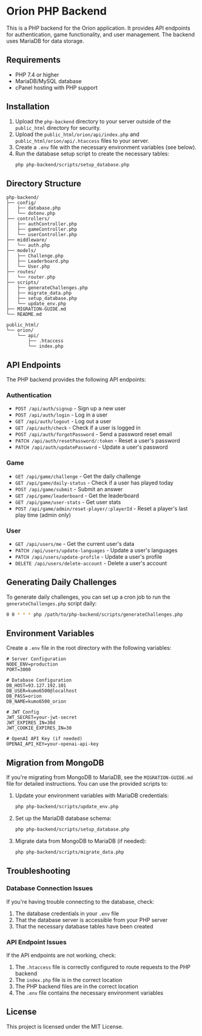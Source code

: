 # Orion PHP Backend

This is a PHP backend for the Orion application. It provides API endpoints for authentication, game functionality, and user management. The backend uses MariaDB for data storage.

## Requirements

- PHP 7.4 or higher
- MariaDB/MySQL database
- cPanel hosting with PHP support

## Installation

1. Upload the `php-backend` directory to your server outside of the `public_html` directory for security.
2. Upload the `public_html/orion/api/index.php` and `public_html/orion/api/.htaccess` files to your server.
3. Create a `.env` file with the necessary environment variables (see below).
4. Run the database setup script to create the necessary tables:
   ```bash
   php php-backend/scripts/setup_database.php
   ```

## Directory Structure

```
php-backend/
├── config/
│   ├── database.php
│   └── dotenv.php
├── controllers/
│   ├── authController.php
│   ├── gameController.php
│   └── userController.php
├── middleware/
│   └── auth.php
├── models/
│   ├── Challenge.php
│   ├── Leaderboard.php
│   └── User.php
├── routes/
│   └── router.php
├── scripts/
│   ├── generateChallenges.php
│   ├── migrate_data.php
│   ├── setup_database.php
│   └── update_env.php
├── MIGRATION-GUIDE.md
└── README.md

public_html/
└── orion/
    └── api/
        ├── .htaccess
        └── index.php
```

## API Endpoints

The PHP backend provides the following API endpoints:

### Authentication

- `POST /api/auth/signup` - Sign up a new user
- `POST /api/auth/login` - Log in a user
- `GET /api/auth/logout` - Log out a user
- `GET /api/auth/check` - Check if a user is logged in
- `POST /api/auth/forgotPassword` - Send a password reset email
- `PATCH /api/auth/resetPassword/:token` - Reset a user's password
- `PATCH /api/auth/updatePassword` - Update a user's password

### Game

- `GET /api/game/challenge` - Get the daily challenge
- `GET /api/game/daily-status` - Check if a user has played today
- `POST /api/game/submit` - Submit an answer
- `GET /api/game/leaderboard` - Get the leaderboard
- `GET /api/game/user-stats` - Get user stats
- `POST /api/game/admin/reset-player/:playerId` - Reset a player's last play time (admin only)

### User

- `GET /api/users/me` - Get the current user's data
- `PATCH /api/users/update-languages` - Update a user's languages
- `PATCH /api/users/update-profile` - Update a user's profile
- `DELETE /api/users/delete-account` - Delete a user's account

## Generating Daily Challenges

To generate daily challenges, you can set up a cron job to run the `generateChallenges.php` script daily:

```bash
0 0 * * * php /path/to/php-backend/scripts/generateChallenges.php
```

## Environment Variables

Create a `.env` file in the root directory with the following variables:

```
# Server Configuration
NODE_ENV=production
PORT=3000

# Database Configuration
DB_HOST=93.127.192.101
DB_USER=kumo6500@localhost
DB_PASS=orion
DB_NAME=kumo6500_orion

# JWT Config
JWT_SECRET=your-jwt-secret
JWT_EXPIRES_IN=30d
JWT_COOKIE_EXPIRES_IN=30

# OpenAI API Key (if needed)
OPENAI_API_KEY=your-openai-api-key
```

## Migration from MongoDB

If you're migrating from MongoDB to MariaDB, see the `MIGRATION-GUIDE.md` file for detailed instructions. You can use the provided scripts to:

1. Update your environment variables with MariaDB credentials:
   ```bash
   php php-backend/scripts/update_env.php
   ```

2. Set up the MariaDB database schema:
   ```bash
   php php-backend/scripts/setup_database.php
   ```

3. Migrate data from MongoDB to MariaDB (if needed):
   ```bash
   php php-backend/scripts/migrate_data.php
   ```

## Troubleshooting

### Database Connection Issues

If you're having trouble connecting to the database, check:

1. The database credentials in your `.env` file
2. That the database server is accessible from your PHP server
3. That the necessary database tables have been created

### API Endpoint Issues

If the API endpoints are not working, check:

1. The `.htaccess` file is correctly configured to route requests to the PHP backend
2. The `index.php` file is in the correct location
3. The PHP backend files are in the correct location
4. The `.env` file contains the necessary environment variables

## License

This project is licensed under the MIT License. 